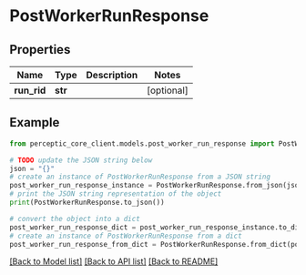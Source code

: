 # PostWorkerRunResponse


## Properties

Name | Type | Description | Notes
------------ | ------------- | ------------- | -------------
**run_rid** | **str** |  | [optional] 

## Example

```python
from perceptic_core_client.models.post_worker_run_response import PostWorkerRunResponse

# TODO update the JSON string below
json = "{}"
# create an instance of PostWorkerRunResponse from a JSON string
post_worker_run_response_instance = PostWorkerRunResponse.from_json(json)
# print the JSON string representation of the object
print(PostWorkerRunResponse.to_json())

# convert the object into a dict
post_worker_run_response_dict = post_worker_run_response_instance.to_dict()
# create an instance of PostWorkerRunResponse from a dict
post_worker_run_response_from_dict = PostWorkerRunResponse.from_dict(post_worker_run_response_dict)
```
[[Back to Model list]](../README.md#documentation-for-models) [[Back to API list]](../README.md#documentation-for-api-endpoints) [[Back to README]](../README.md)


